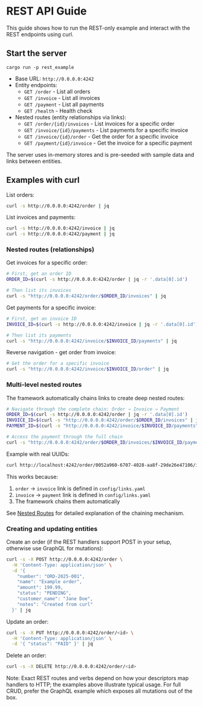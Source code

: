 # REST API Guide

This guide shows how to run the REST-only example and interact with the REST endpoints using curl.

## Start the server

```
cargo run -p rest_example
```

- Base URL: `http://0.0.0.0:4242`
- Entity endpoints:
  - `GET /order` - List all orders
  - `GET /invoice` - List all invoices
  - `GET /payment` - List all payments
  - `GET /health` - Health check
- Nested routes (entity relationships via links):
  - `GET /order/{id}/invoices` - List invoices for a specific order
  - `GET /invoice/{id}/payments` - List payments for a specific invoice
  - `GET /invoice/{id}/order` - Get the order for a specific invoice
  - `GET /payment/{id}/invoice` - Get the invoice for a specific payment

The server uses in-memory stores and is pre-seeded with sample data and links between entities.

## Examples with curl

List orders:

```bash
curl -s http://0.0.0.0:4242/order | jq
```

List invoices and payments:

```bash
curl -s http://0.0.0.0:4242/invoice | jq
curl -s http://0.0.0.0:4242/payment | jq
```

### Nested routes (relationships)

Get invoices for a specific order:

```bash
# First, get an order ID
ORDER_ID=$(curl -s http://0.0.0.0:4242/order | jq -r '.data[0].id')

# Then list its invoices
curl -s "http://0.0.0.0:4242/order/$ORDER_ID/invoices" | jq
```

Get payments for a specific invoice:

```bash
# First, get an invoice ID
INVOICE_ID=$(curl -s http://0.0.0.0:4242/invoice | jq -r '.data[0].id')

# Then list its payments
curl -s "http://0.0.0.0:4242/invoice/$INVOICE_ID/payments" | jq
```

Reverse navigation - get order from invoice:

```bash
# Get the order for a specific invoice
curl -s "http://0.0.0.0:4242/invoice/$INVOICE_ID/order" | jq
```

### Multi-level nested routes

The framework automatically chains links to create deep nested routes:

```bash
# Navigate through the complete chain: Order → Invoice → Payment
ORDER_ID=$(curl -s http://0.0.0.0:4242/order | jq -r '.data[0].id')
INVOICE_ID=$(curl -s "http://0.0.0.0:4242/order/$ORDER_ID/invoices" | jq -r '.data[0].id')
PAYMENT_ID=$(curl -s "http://0.0.0.0:4242/invoice/$INVOICE_ID/payments" | jq -r '.data[0].id')

# Access the payment through the full chain
curl -s "http://0.0.0.0:4242/order/$ORDER_ID/invoices/$INVOICE_ID/payments/$PAYMENT_ID" | jq
```

Example with real UUIDs:
```bash
curl http://localhost:4242/order/0052a960-6707-4028-aa8f-29de26e47106/invoices/2d7a08d8-1b05-4396-af1d-bc4ea29d5ac8/payments/adfe6522-7b0e-4829-9472-420d011fa539
```

This works because:
1. `order` → `invoice` link is defined in `config/links.yaml`
2. `invoice` → `payment` link is defined in `config/links.yaml`
3. The framework chains them automatically

See [Nested Routes](nested-routes.md) for detailed explanation of the chaining mechanism.

### Creating and updating entities

Create an order (if the REST handlers support POST in your setup, otherwise use GraphQL for mutations):

```bash
curl -s -X POST http://0.0.0.0:4242/order \
  -H 'Content-Type: application/json' \
  -d '{
    "number": "ORD-2025-001",
    "name": "Example order",
    "amount": 199.99,
    "status": "PENDING",
    "customer_name": "Jane Doe",
    "notes": "Created from curl"
  }' | jq
```

Update an order:

```bash
curl -s -X PUT http://0.0.0.0:4242/order/<id> \
  -H 'Content-Type: application/json' \
  -d '{ "status": "PAID" }' | jq
```

Delete an order:

```bash
curl -s -X DELETE http://0.0.0.0:4242/order/<id>
```

Note: Exact REST routes and verbs depend on how your descriptors map handlers to HTTP; the examples above illustrate typical usage. For full CRUD, prefer the GraphQL example which exposes all mutations out of the box.
